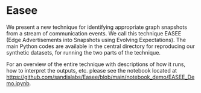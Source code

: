 # Easee
We present a new technique for identifying appropriate graph snapshots from a stream of communication events.  We call this technique EASEE 
(Edge Advertisements into Snapshots using Evolving Expectations).  The main Python codes are available in the central directory for 
reproducing our synthetic datasets, for running the two parts of the technique.

For an overview of the entire technique with descriptions of how it runs, how to interpret the outputs, etc. please see the notebook
located at https://github.com/sandialabs/Easee/blob/main/notebook_demo/EASEE_Demo.ipynb.
